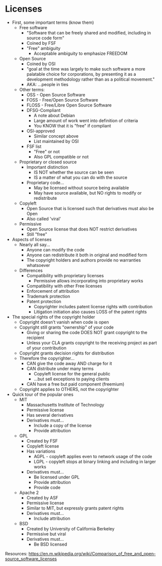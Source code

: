 # Licenses

* First, some important terms (know them)
  * Free software
    * "Software that can be freely shared and modified, including in source code form"
    * Coined by FSF
    * "Free" ambiguity
      * Acceptable ambiguity to emphasize FREEDOM
  * Open Source
    * Coined by OSI
    * "goal at the time was largely to make such software a more palatable choice for corporations, by presenting it as a development methodology rather than as a political movement."
    * AKA: ...people in ties
  * Other terms:
    * OSS - Open Source Software
    * FOSS - Free/Open Source Software
    * FLOSS - Free/Libre Open Source Software
    * DFSG-Compliant
      * A note about Debian
      * Large amount of work went into definition of criteria
      * You KNOW that it is "free" if compliant
    * OSI-approved
      * Similar concept above
      * List maintained by OSI
    * FSF list
      * "Free" or not
      * Also GPL compatible or not
  * Proprietary or closed source
    * Important distinction
      * IS NOT whether the source can be seen
      * IS a matter of what you can do with the source
    * Proprietary code...
      * May be licensed without source being available
      * May have source available, but NO rights to modify or redistribute
  * Copyleft
    * Open Source that is licensed such that derivatives must also be Open
    * Also called 'viral'
  * Permissive
    * Open Source license that does NOT restrict derivatives
    * Still "free"
* Aspects of licenses
  * Nearly all say...
    * Anyone can modify the code
    * Anyone can redistribute it both in original and modified form
    * The copyright holders and authors provide no warranties whatsoever
  * Differences
    * Compatibility with proprietary licenses
      * Permissive allows incorporating into proprietary works
    * Compatibility with other Free licenses
    * Enforcement of attribution
    * Trademark protection
    * Patent protection
      * Copyrighter includes patent license rights with contribution
      * Litigation initiation also causes LOSS of the patent rights
* The special rights of the copyright holder
  * Copyright doesn't vanish when code is open
  * Copyright still grants "ownership" of your code
    * Giving or sharing the code DOES NOT grant copyright to the recipient
    * Unless your CLA grants copyright to the receiving project as part of your contribution
  * Copyright grants decision rights for distribution
  * Therefore the copyrighter...
    * CAN give the code away AND charge for it
    * CAN distribute under many terms
      * Copyleft license for the general public
      * ...but sell exceptions to paying clients
    * CAN have a free but paid component (freemium)
  * Copyright applies to OTHERS, not the copyrighter
* Quick tour of the popular ones
  * MIT
    * Massachusetts Institute of Technology
    * Permissive license
    * Has several derivatives
    * Derivatives must...
      * Include a copy of the license
      * Provide attribution
  * GPL
    * Created by FSF
    * Copyleft license
    * Has variations
      * AGPL - copyleft applies even to network usage of the code
      * LGPL - copyleft stops at binary linking and including in larger works
    * Derivatives must...
      * Be licensed under GPL
      * Provide attribution
      * Provide code
  * Apache 2
    * Created by ASF
    * Permissive license
    * Similar to MIT, but expressly grants patent rights
    * Derivatives must...
      * Include attribution
  * BSD
    * Created by University of California Berkeley
    * Permissive but viral
    * Derivatives must...
      * Be BSD licensed

Resources:
https://en.m.wikipedia.org/wiki/Comparison_of_free_and_open-source_software_licenses
